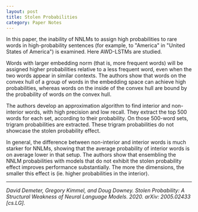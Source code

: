 ```yaml
---
layout: post
title: Stolen Probabilities
category: Paper Notes
---
```


In this paper, the inability of NNLMs to assign high probabilities to rare words in high-probability sentences (for example, to "America" in "United States of America") is examined. Here AWD-LSTMs are studied.

Words with larger embedding norm (that is, more frequent words) will be assigned higher probabilities relative to a less frequent word, even when the two words appear in similar contexts. The authors show that words on the convex hull of a group of words in the embedding space can achieve high probabilities, whereas words on the inside of the convex hull are bound by the probability of words *on* the convex hull.

The authors develop an approximation algorithm to find interior and non-interior words, with high precision and low recall. They extract the top 500 words for each set, according to their probability. On those 500-word sets, trigram probabilities are extracted. These trigram probabilities do not showcase the stolen probability effect.

In general, the difference between non-interior and interior words is much starker for NNLMs, showing that the average probability of interior words is on average lower in that setup. The authors show that ensembling the NNLM probabilities with models that do not exhibit the stolen probability effect improves performance substantially. The more the dimensions, the smaller this effect is (ie. higher probabilities in the interior).

---
*David Demeter, Gregory Kimmel, and Doug Downey. Stolen Probability: A Structural Weakness of Neural Language Models. 2020. arXiv: 2005.02433 [cs.LG].*

